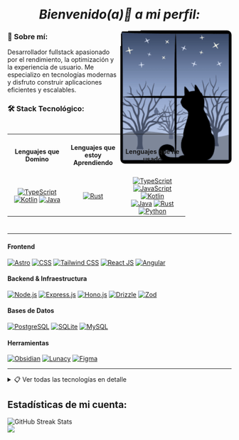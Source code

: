 <h1 align="center"><em>Bienvenido(a)👋 a mi perfil: </em></strong></h1>

<img align="right" src="./cat-1423_256.gif" width="250" height="300" align="top" style="border-radius:10px;">

### 🔗 Sobre mí:

Desarrollador fullstack apasionado por el rendimiento, la optimización y la experiencia de usuario. Me especializo en tecnologías modernas y disfruto construir aplicaciones eficientes y escalables.

### 🛠️ Stack Tecnológico:

<div style="display: flex; align-items: flex-start; justify-content: space-between; flex-wrap: wrap; gap: 20px; padding: 10px 0;">

  <!-- Tabla a la izquierda -->
  <div style="overflow-x: auto; flex: 1; min-width: 400px;">
    <table style="width: 100%; border-collapse: collapse; text-align: center;">
      <tr>
        <td><h4>Lenguajes que<br><span>Domino</span></h4></td>
        <td><h4>Lenguajes que<br><span>estoy Aprendiendo</span></h4></td>
        <td><h4>Lenguajes que he usado</h4></td>
      </tr>
      <tr>
        <td>
          <a href="https://www.typescriptlang.org/" target="_blank" title="TypeScript">
            <img src="https://skillicons.dev/icons?i=ts" alt="TypeScript"/></a>
          <a href="https://kotlinlang.org/" target="_blank" title="Kotlin">
            <img src="https://skillicons.dev/icons?i=kotlin" alt="Kotlin" /></a>
          <a href="https://www.java.com/es/" target="_blank" title="Java">
            <img src="https://skillicons.dev/icons?i=java" alt="Java" /></a>
        </td>
        <td>
          <a href="https://rust-lang.org/" target="_blank" title="Rust">
            <img src="https://skillicons.dev/icons?i=rust" alt="Rust" /></a>
        </td>
        <td>
          <a href="https://www.typescriptlang.org/" target="_blank" title="TypeScript">
            <img src="https://skillicons.dev/icons?i=ts" alt="TypeScript" /></a>
          <a href="https://developer.mozilla.org/es/docs/Learn_web_development/Core/Scripting/What_is_JavaScript" target="_blank" title="JavaScript">
            <img src="https://skillicons.dev/icons?i=js" alt="JavaScript" /></a>
          <a href="https://kotlinlang.org/" target="_blank" title="Kotlin">
            <img src="https://skillicons.dev/icons?i=kotlin" alt="Kotlin" /></a>
          <br>
          <a href="https://www.java.com/es/" target="_blank" title="Java">
            <img src="https://skillicons.dev/icons?i=java" alt="Java" /></a>
          <a href="https://rust-lang.org/" target="_blank" title="Rust">
            <img src="https://skillicons.dev/icons?i=rust" alt="Rust" /></a>
          <a href="https://www.python.org/" target="_blank" title="Python">
            <img src="https://skillicons.dev/icons?i=python" alt="Python" /></a>
        </td>
      </tr>
    </table>
  </div>

</div>

---

#### Frontend

[![Astro][astro-badge]][astro-url]
[![CSS][css-badge]][css-url]
[![Tailwind CSS][tailwind-badge]][tailwind-url]
[![React JS][react-badge]][react-url]
[![Angular][angular-badge]][angular-url]

#### Backend & Infraestructura

[![Node.js][node-badge]][node-url]
[![Express.js][express-badge]][express-url]
[![Hono.js][hono-badge]][hono-url]
[![Drizzle][drizzle-badge]][drizzle-url]
[![Zod][zod-badge]][zod-url]

#### Bases de Datos

<div align="left">
  <a href="https://www.postgresql.org/" target="_blank">
    <img src="https://skillicons.dev/icons?i=postgres" alt="PostgreSQL" /></a>
  <a href="https://www.sqlite.org/" target="_blank">
    <img src="https://skillicons.dev/icons?i=sqlite" alt="SQLite" /></a>
  <a href="https://www.mysql.com/" target="_blank">
    <img src="https://skillicons.dev/icons?i=mysql" alt="MySQL" /></a>
</div>

#### Herramientas

[![Obsidian][obsidian-badge]][obsidian-url]
[![Lunacy][lunacy-badge]][lunacy-url]
[![Figma][figma-badge]][figma-url]

---

<details>
<summary>📋 Ver todas las tecnologías en detalle</summary>
<br/>

#### Lenguajes

[![Typescript][typescript-badge]][typescript-url]

#### Frontend & Diseño

[![Astro][astro-badge]][astro-url]
[![CSS][css-badge]][css-url]
[![Tailwind CSS][tailwind-badge]][tailwind-url]
[![React JS][react-badge]][react-url]
[![Angular][angular-badge]][angular-url]

#### Bases de Datos

[![PostgresSQL][postgres-badge]][postgres-url]
[![SQLite][SQLite-badge]][SQLite-url]
[![MySQL][mysql-badge]][mysql-url]

#### Herramientas

[![Obsidian][obsidian-badge]][obsidian-url]
[![Lunacy][lunacy-badge]][lunacy-url]
[![Figma][figma-badge]][figma-url]

</details>

## Estadísticas de mi cuenta:

<section style="text-align:left">
<img src="https://nirzak-streak-stats.vercel.app/?user=Alex-MRdevV&&card_width=470&theme=aura&locale=es&Type=compact" alt="GitHub Streak Stats"/>
</section>
<section>
<img src="https://github-readme-stats.vercel.app/api/top-langs/?username=Alex-MRdevV&layout=compact&langs_count=8&theme=radical" />
</section>

[Badges junto a las URLS para cualquier tipo de base de datos intercambiables.]: #
[postgres-url]: https://www.postgresql.org/
[postgres-badge]: https://img.shields.io/badge/postgres-%23316192.svg?style=for-the-badge&logo=postgresql&logoColor=white
[SQLite-url]: https://www.sqlite.org/
[SQLite-badge]: https://img.shields.io/badge/sqlite-%2307405e.svg?style=for-the-badge&logo=sqlite&logoColor=white
[mysql-url]: https://www.mysql.com/
[mysql-badge]: https://img.shields.io/badge/mysql-%3373f.svg?style=for-the-badge&logo=mysql&logoColor=black
[Badges junto a las URLS para cualquier tipo de herramientas y tecnologías intercambiables.]: #
[typescript-url]: https://www.typescriptlang.org/
[typescript-badge]: https://img.shields.io/badge/Typescript-007ACC?style=for-the-badge&logo=typescript&logoColor=white&color=352899
[zod-url]: https://zod.dev/
[zod-badge]: https://img.shields.io/badge/zod-F2957d?style=for-the-badge&logo=zod&logoColor=blue
[obsidian-url]: https://obsidian.md/
[obsidian-badge]: https://img.shields.io/badge/Obsidian-%23403d77.svg?style=for-the-badge&logo=obsidian&logoColor=8b12d5
[Badges junto a las URLS para el frontend y diseño.]: #
[astro-url]: https://astro.build/
[astro-badge]: https://img.shields.io/badge/Astro-fff?style=for-the-badge&logo=astro&logoColor=bd303a&color=352563
[tailwind-url]: https://tailwindcss.com/
[tailwind-badge]: https://img.shields.io/badge/Tailwind-ffffff?style=for-the-badge&logo=tailwindcss&logoColor=38bdf8
[css-url]: https:
[css-badge]: https://img.shields.io/badge/css-black?style=for-the-badge&logo=css3&logoColor=white&color=233e81
[react-url]: https://es.react.dev/
[react-badge]: https://shields.io/badge/react-white?style=for-the-badge&logo=react&logoColor=white&color=352563
[angular-url]: https://angular.io/
[angular-badge]: https://img.shields.io/badge/Angular-A232FC?style=for-the-badge&logo=angular&logoColor=EA193D
[lunacy-url]: https://iconos8.es/lunacy
[lunacy-badge]: https://shields.io/badge/Lunacy-179DE9?style=for-the-badge&logo=lunacy&logoColor=white&color=2cc0e4
[figma-url]: https://figma.com/
[figma-badge]: https://img.shields.io/badge/figma-%23F24E1E.svg?style=for-the-badge&logo=figma&logoColor=white
[Badges junto a las URLS para el backend y todo lo no visto por el user final.]: #
[node-url]: https://nodejs.org/en
[node-badge]: https://img.shields.io/badge/node.js-6DA55F?style=for-the-badge&logo=node.js&logoColor=white
[express-url]: https://expressjs.com/
[express-badge]: https://img.shields.io/badge/express.js-%23404d59.svg?style=for-the-badge&logo=express&logoColor=%2361DAFB
[hono-url]: https://honojs.dev/
[hono-badge]: https://img.shields.io/badge/honojs-F2959d?style=for-the-badge&logo=hono&logoColor=red
[drizzle-url]: https://orm.drizzle.team/docs/overview
[drizzle-badge]: https://img.shields.io/badge/drizzle-%23403d77.svg?style=for-the-badge&logo=drizzle&logoColor=green
